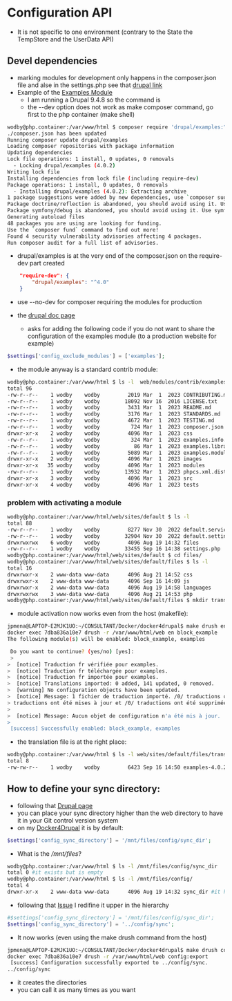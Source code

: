 # Configuration API
 * It is not specific to one environment (contrary to the State the TempStore and the UserData API)
## Devel dependencies
 * marking modules for development only happens in the composer.json file and alse in the settings.php see that [drupal link](https://www.drupal.org/docs/contributed-modules/git-info-report/setting-it-up-only-on-development)
 * Example of the [Examples Module](https://www.drupal.org/project/examples)
   * I am running a Drupal 9.4.8 so the command is
   * the --dev option does not work as make composer command, go first to the php container (make shell)
```bash
wodby@php.container:/var/www/html $ composer require 'drupal/examples:^4.0' --dev
./composer.json has been updated
Running composer update drupal/examples
Loading composer repositories with package information
Updating dependencies
Lock file operations: 1 install, 0 updates, 0 removals
  - Locking drupal/examples (4.0.2)
Writing lock file
Installing dependencies from lock file (including require-dev)
Package operations: 1 install, 0 updates, 0 removals
  - Installing drupal/examples (4.0.2): Extracting archive
1 package suggestions were added by new dependencies, use `composer suggest` to see details.
Package doctrine/reflection is abandoned, you should avoid using it. Use roave/better-reflection instead.
Package symfony/debug is abandoned, you should avoid using it. Use symfony/error-handler instead.
Generating autoload files
48 packages you are using are looking for funding.
Use the `composer fund` command to find out more!
Found 4 security vulnerability advisories affecting 4 packages.
Run composer audit for a full list of advisories.
```
* drupal/examples is at the very end of the composer.json on the require-dev part created
```json
    "require-dev": {
        "drupal/examples": "^4.0"
    }
```
* use --no-dev for composer requiring the modules for production

* the [drupal doc page](https://www.drupal.org/docs/contributed-modules/git-info-report/setting-it-up-only-on-development) 
  * asks for adding the following code if you do not want to share the configuration of the examples module (to a production website for example)
```php
$settings['config_exclude_modules'] = ['examples'];
```
* the module anyway is a standard contrib module:
```bash
wodby@php.container:/var/www/html $ ls -l  web/modules/contrib/examples/
total 96
-rw-r--r--    1 wodby    wodby         2019 Mar  1  2023 CONTRIBUTING.md
-rw-r--r--    1 wodby    wodby        18092 Nov 16  2016 LICENSE.txt
-rw-r--r--    1 wodby    wodby         3431 Mar  1  2023 README.md
-rw-r--r--    1 wodby    wodby         3176 Mar  1  2023 STANDARDS.md
-rw-r--r--    1 wodby    wodby         4672 Mar  1  2023 TESTING.md
-rw-r--r--    1 wodby    wodby          724 Mar  1  2023 composer.json
drwxr-xr-x    2 wodby    wodby         4096 Mar  1  2023 css
-rw-r--r--    1 wodby    wodby          324 Mar  1  2023 examples.info.yml
-rw-r--r--    1 wodby    wodby           86 Mar  1  2023 examples.libraries.yml
-rw-r--r--    1 wodby    wodby         5089 Mar  1  2023 examples.module
drwxr-xr-x    2 wodby    wodby         4096 Mar  1  2023 images
drwxr-xr-x   35 wodby    wodby         4096 Mar  1  2023 modules
-rw-r--r--    1 wodby    wodby        13932 Mar  1  2023 phpcs.xml.dist
drwxr-xr-x    3 wodby    wodby         4096 Mar  1  2023 src
drwxr-xr-x    4 wodby    wodby         4096 Mar  1  2023 tests
```

### problem with activating a module

```bash
wodby@php.container:/var/www/html/web/sites/default $ ls -l
total 88
-rw-r--r--    1 wodby    wodby         8277 Nov 30  2022 default.services.yml
-rw-r--r--    1 wodby    wodby        32904 Nov 30  2022 default.settings.php
drwxrwxrwx    6 wodby    wodby         4096 Aug 19 14:32 files
-rw-r--r--    1 wodby    wodby        33455 Sep 16 14:38 settings.php
wodby@php.container:/var/www/html/web/sites/default $ cd files/
wodby@php.container:/var/www/html/web/sites/default/files $ ls -l
total 16
drwxrwxr-x    2 www-data www-data      4096 Aug 21 14:52 css
drwxrwxr-x    2 www-data www-data      4096 Sep 16 14:09 js
drwxrwxr-x    2 www-data www-data      4096 Aug 19 14:58 languages
drwxrwxrwx    3 www-data www-data      4096 Aug 21 14:53 php
wodby@php.container:/var/www/html/web/sites/default/files $ mkdir translations && chmod 777 translations
```
* module activation now works even from the host (makefile):
```bash
jpmena@LAPTOP-E2MJK1UO:~/CONSULTANT/Docker/docker4drupal$ make drush en block_example
docker exec 7dba836a10e7 drush -r /var/www/html/web en block_example
The following module(s) will be enabled: block_example, examples

 Do you want to continue? (yes/no) [yes]:
 > 
>  [notice] Traduction fr vérifiée pour examples.
>  [notice] Traduction fr téléchargée pour examples.
>  [notice] Traduction fr importée pour examples.
>  [notice] Translations imported: 0 added, 141 updated, 0 removed.
>  [warning] No configuration objects have been updated.
>  [notice] Message: 1 fichier de traduction importé. /0/ traductions ont été ajoutées, /141/ 
> traductions ont été mises à jour et /0/ traductions ont été supprimées.
> 
>  [notice] Message: Aucun objet de configuration n'a été mis à jour.
> 
 [success] Successfully enabled: block_example, examples
```
* the translation file is at the right place:
```bash
wodby@php.container:/var/www/html $ ls -l web/sites/default/files/translations/
total 8
-rw-rw-r--    1 wodby    wodby         6423 Sep 16 14:50 examples-4.0.2.fr.po
```

## How to define your sync directory:

* following that [Drupal page](https://www.drupal.org/docs/configuration-management/changing-the-storage-location-of-the-sync-directory)
* you can place your sync directory higher than the web directory to have it in your Git control version system
* on my [Docker4Drupal](https://github.com/wodby/docker4drupal) it is by default:
```php
$settings['config_sync_directory'] = '/mnt/files/config/sync_dir';
```
* What is the _/mnt/files_?
```bash
wodby@php.container:/var/www/html $ ls -l /mnt/files/config/sync_dir
total 0 #it exists but is empty
wodby@php.container:/var/www/html $ ls -l /mnt/files/config/
total 4
drwxr-xr-x    2 www-data www-data      4096 Aug 19 14:32 sync_dir #it has not the right permissions for drush (wodby) it is meant for  use by the graphical web interface
```
* following that [Issue](https://github.com/wodby/docker4drupal/issues/240) I redifine it upper in the hierarchy
```php
#$settings['config_sync_directory'] = '/mnt/files/config/sync_dir';
$settings['config_sync_directory'] = '../config/sync';
```
* It now works (even using the make drush command from the host)
```bash
jpmena@LAPTOP-E2MJK1UO:~/CONSULTANT/Docker/docker4drupal$ make drush config:export
docker exec 7dba836a10e7 drush -r /var/www/html/web config:export
 [success] Configuration successfully exported to ../config/sync.
../config/sync 
```
* it creates the directories
* you can call it as many times as you want